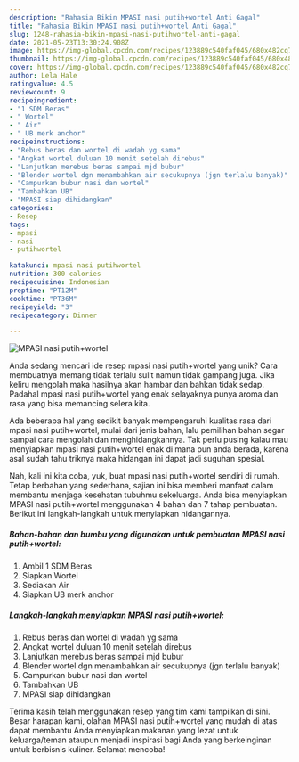 ```yaml
---
description: "Rahasia Bikin MPASI nasi putih+wortel Anti Gagal"
title: "Rahasia Bikin MPASI nasi putih+wortel Anti Gagal"
slug: 1248-rahasia-bikin-mpasi-nasi-putihwortel-anti-gagal
date: 2021-05-23T13:30:24.908Z
image: https://img-global.cpcdn.com/recipes/123889c540faf045/680x482cq70/mpasi-nasi-putihwortel-foto-resep-utama.jpg
thumbnail: https://img-global.cpcdn.com/recipes/123889c540faf045/680x482cq70/mpasi-nasi-putihwortel-foto-resep-utama.jpg
cover: https://img-global.cpcdn.com/recipes/123889c540faf045/680x482cq70/mpasi-nasi-putihwortel-foto-resep-utama.jpg
author: Lela Hale
ratingvalue: 4.5
reviewcount: 9
recipeingredient:
- "1 SDM Beras"
- " Wortel"
- " Air"
- " UB merk anchor"
recipeinstructions:
- "Rebus beras dan wortel di wadah yg sama"
- "Angkat wortel duluan 10 menit setelah direbus"
- "Lanjutkan merebus beras sampai mjd bubur"
- "Blender wortel dgn menambahkan air secukupnya (jgn terlalu banyak)"
- "Campurkan bubur nasi dan wortel"
- "Tambahkan UB"
- "MPASI siap dihidangkan"
categories:
- Resep
tags:
- mpasi
- nasi
- putihwortel

katakunci: mpasi nasi putihwortel 
nutrition: 300 calories
recipecuisine: Indonesian
preptime: "PT12M"
cooktime: "PT36M"
recipeyield: "3"
recipecategory: Dinner

---
```



![MPASI nasi putih+wortel](https://img-global.cpcdn.com/recipes/123889c540faf045/680x482cq70/mpasi-nasi-putihwortel-foto-resep-utama.jpg)

Anda sedang mencari ide resep mpasi nasi putih+wortel yang unik? Cara membuatnya memang tidak terlalu sulit namun tidak gampang juga. Jika keliru mengolah maka hasilnya akan hambar dan bahkan tidak sedap. Padahal mpasi nasi putih+wortel yang enak selayaknya punya aroma dan rasa yang bisa memancing selera kita.



Ada beberapa hal yang sedikit banyak mempengaruhi kualitas rasa dari mpasi nasi putih+wortel, mulai dari jenis bahan, lalu pemilihan bahan segar sampai cara mengolah dan menghidangkannya. Tak perlu pusing kalau mau menyiapkan mpasi nasi putih+wortel enak di mana pun anda berada, karena asal sudah tahu triknya maka hidangan ini dapat jadi suguhan spesial.


Nah, kali ini kita coba, yuk, buat mpasi nasi putih+wortel sendiri di rumah. Tetap berbahan yang sederhana, sajian ini bisa memberi manfaat dalam membantu menjaga kesehatan tubuhmu sekeluarga. Anda bisa menyiapkan MPASI nasi putih+wortel menggunakan 4 bahan dan 7 tahap pembuatan. Berikut ini langkah-langkah untuk menyiapkan hidangannya.

<!--inarticleads1-->

##### Bahan-bahan dan bumbu yang digunakan untuk pembuatan MPASI nasi putih+wortel:

1. Ambil 1 SDM Beras
1. Siapkan  Wortel
1. Sediakan  Air
1. Siapkan  UB merk anchor




<!--inarticleads2-->

##### Langkah-langkah menyiapkan MPASI nasi putih+wortel:

1. Rebus beras dan wortel di wadah yg sama
1. Angkat wortel duluan 10 menit setelah direbus
1. Lanjutkan merebus beras sampai mjd bubur
1. Blender wortel dgn menambahkan air secukupnya (jgn terlalu banyak)
1. Campurkan bubur nasi dan wortel
1. Tambahkan UB
1. MPASI siap dihidangkan




Terima kasih telah menggunakan resep yang tim kami tampilkan di sini. Besar harapan kami, olahan MPASI nasi putih+wortel yang mudah di atas dapat membantu Anda menyiapkan makanan yang lezat untuk keluarga/teman ataupun menjadi inspirasi bagi Anda yang berkeinginan untuk berbisnis kuliner. Selamat mencoba!
